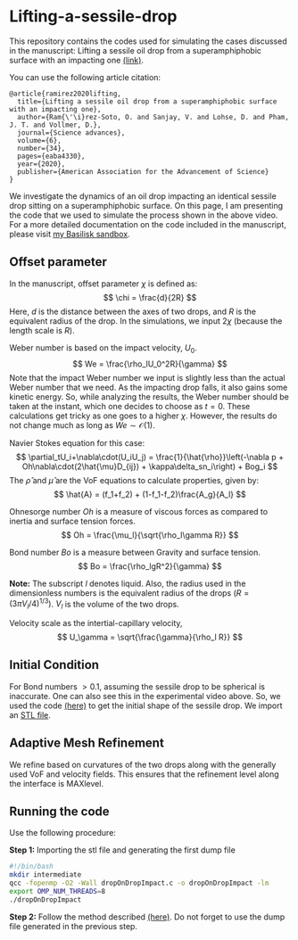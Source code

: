 # Lifting-a-sessile-drop

This repository contains the codes used for simulating the cases discussed in the manuscript: Lifting a sessile oil drop from a superamphiphobic surface with an impacting one [(link)](https://advances.sciencemag.org/content/6/34/eaba4330.abstract).


You can use the following article citation:

```
@article{ramirez2020lifting,
  title={Lifting a sessile oil drop from a superamphiphobic surface with an impacting one},
  author={Ram{\'\i}rez-Soto, O. and Sanjay, V. and Lohse, D. and Pham, J. T. and Vollmer, D.},
  journal={Science advances},
  volume={6},
  number={34},
  pages={eaba4330},
  year={2020},
  publisher={American Association for the Advancement of Science}
} 
```

We investigate the dynamics of an oil drop impacting an identical sessile drop sitting on a superamphiphobic surface.
On this page, I am presenting the code that we used to simulate the process shown in the above video. For a more detailed documentation on the code included in the manuscript, please visit [my Basilisk sandbox](http://basilisk.fr/sandbox/vatsal/DropOnDropImpact/dropOnDropImpact.c).

## Offset parameter
In the manuscript, offset parameter $\chi$ is defined as:
$$
\chi = \frac{d}{2R}
$$
Here, $d$ is the distance between the axes of two drops, and $R$ is the equivalent radius of the drop. In the simulations, we input $2\chi$ (because the length scale is $R$).

Weber number is based on the impact velocity, $U_0$.
$$ We = \frac{\rho_lU_0^2R}{\gamma} $$
Note that the impact Weber number we input is slightly less than the actual Weber number that we need. As the impacting drop falls, it also gains some kinetic energy. So, while analyzing the results, the Weber number should be taken at the instant, which one decides to choose as $t = 0$. These calculations get tricky as one goes to a higher $\chi$. However, the results do not change much as long as $We \sim \mathcal{O}(1)$.

Navier Stokes equation for this case:
$$
\partial_tU_i+\nabla\cdot(U_iU_j) =
\frac{1}{\hat{\rho}}\left(-\nabla p + Oh\nabla\cdot(2\hat{\mu}D_{ij}) + \kappa\delta_sn_i\right) + Bog_i
$$
The $\hat{\rho}$ and $\hat{\mu}$ are the VoF equations to calculate properties, given by:
$$
\hat{A} = (f_1+f_2) + (1-f_1-f_2)\frac{A_g}{A_l}
$$

Ohnesorge number $Oh$ is a measure of viscous forces as compared to inertia and surface tension forces.
$$ Oh = \frac{\mu_l}{\sqrt{\rho_l\gamma R}} $$

Bond number $Bo$ is a measure between Gravity and surface tension.
$$ Bo = \frac{\rho_lgR^2}{\gamma} $$

**Note:** The subscript $l$ denotes liquid. Also, the radius used in the dimensionless numbers is the equivalent radius of the drops $\left(R = \left(3\pi V_l/4\right)^{1/3}\right)$. $V_l$ is the volume of the two drops.

Velocity scale as the intertial-capillary velocity,
$$ U_\gamma = \sqrt{\frac{\gamma}{\rho_l R}} $$

## Initial Condition

For Bond numbers $> 0.1$, assuming the sessile drop to be spherical is inaccurate. One can also see this in the experimental video above. So, we used the code [(here)](http://basilisk.fr/sandbox/vatsal/DropDeposition/DropDeposition.c) to get the initial shape of the sessile drop. We import an [STL file](https://www.dropbox.com/s/uenhig7lfhvss66/Sessile-Bo0.3080.stl?dl=0).

## Adaptive Mesh Refinement
We refine based on curvatures of the two drops along with the generally used VoF and velocity fields. This ensures that the refinement level along the interface is MAXlevel.

## Running the code

Use the following procedure:

**Step 1:** Importing the stl file and generating the first dump file

~~~bash
#!/bin/bash
mkdir intermediate
qcc -fopenmp -O2 -Wall dropOnDropImpact.c -o dropOnDropImpact -lm
export OMP_NUM_THREADS=8
./dropOnDropImpact
~~~

**Step 2:** Follow the method described [(here)](http://basilisk.fr/src/Tips#running-on-supercomputers). Do not forget to use the dump file generated in the previous step.
